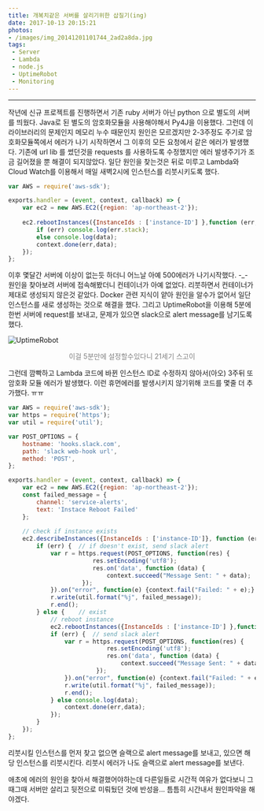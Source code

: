 ```yaml
---
title: 개복치같은 서버를 살리기위한 삽질기(ing)
date: 2017-10-13 20:15:21
photos: 
- /images/img_20141201101744_2ad2a8da.jpg
tags: 
 - Server
 - Lambda
 - node.js
 - UptimeRobot
 - Monitoring
---
```

------------------
작년에 신규 프로젝트를 진행하면서 기존 ruby 서버가 아닌 python 으로 별도의 서버를 띄웠다. Java로 된 별도의 암호화모듈을 사용해야해서 Py4J을 이용했다. 그런데 이 라이브러리의 문제인지 메모리 누수 때문인지 원인은 모르겠지만 2-3주정도 주기로 암호화모듈쪽에서 에러가 나기 시작하면서 그 이후의 모든 요청에서 같은 에러가 발생했다. 기존에 url lib 를 썼던것을 requests 를 사용하도록 수정했지만 에러 발생주기가 조금 길어졌을 뿐 해결이 되지않았다. 일단 원인을 찾는것은 뒤로 미루고 Lambda와 Cloud Watch를 이용해서 매일 새벽2시에 인스턴스를 리붓시키도록 했다.

```javascript
var AWS = require('aws-sdk');

exports.handler = (event, context, callback) => {
    var ec2 = new AWS.EC2({region: 'ap-northeast-2'});
    
    ec2.rebootInstances({InstanceIds : ['instance-ID'] },function (err, data) {
        if (err) console.log(err.stack);
        else console.log(data);
        context.done(err,data);
    });
};
```

이후 몇달간 서버에 이상이 없는듯 하더니 어느날 아예 500에러가 나기시작했다. -_- 원인을 찾아보려 서버에 접속해봤더니 컨테이너가 아예 없었다. 리붓하면서 컨테이너가 제대로 생성되지 않은것 같았다. Docker 관련 지식이 얕아 원인을 알수가 없어서 일단 인스턴스를 새로 생성하는 것으로 해결을 했다. 그리고 UptimeRobot을 이용해 5분에 한번 서버에 request를 보내고, 문제가 있으면 slack으로 alert message를 남기도록 했다.

![UptimeRobot](/images/KakaoTalk_2017-10-13-20-16-05_Photo_18.png)

<center style='color: grey; font-size: 14px;'>이걸 5분만에 설정할수있다니 21세기 스고이</center>



그런데 깜빡하고 Lambda 코드에 바뀐 인스턴스 ID로 수정하지 않아서(아오) 3주뒤 또 암호화 모듈 에러가 발생했다. 이런 휴먼에러를 발생시키지 않기위해 코드를 몇줄 더 추가했다. ㅠㅠ
```javascript
var AWS = require('aws-sdk');
var https = require('https');
var util = require('util');

var POST_OPTIONS = {
    hostname: 'hooks.slack.com',
    path: 'slack web-hook url',
    method: 'POST',
};

exports.handler = (event, context, callback) => {
    var ec2 = new AWS.EC2({region: 'ap-northeast-2'});
    const failed_message = {
        channel: 'service-alerts',
        text: 'Instace Reboot Failed'
    };
    
    // check if instance exists
    ec2.describeInstances({InstanceIds : ['instance-ID']}, function (err, data){
        if (err) {  // if doesn't exist, send slack alert
            var r = https.request(POST_OPTIONS, function(res) {
                        res.setEncoding('utf8');
                        res.on('data', function (data) {
                            context.succeed("Message Sent: " + data);
                     });
            }).on("error", function(e) {context.fail("Failed: " + e);} );
            r.write(util.format("%j", failed_message));
            r.end();
        } else {    // exist
            // reboot instance
            ec2.rebootInstances({InstanceIds : ['instance-ID'] },function (err, data) {
            if (err) {  // send slack alert
                var r = https.request(POST_OPTIONS, function(res) {
                            res.setEncoding('utf8');
                            res.on('data', function (data) {
                                context.succeed("Message Sent: " + data);
                         });
                }).on("error", function(e) {context.fail("Failed: " + e);} );
                r.write(util.format("%j", failed_message));
                r.end();
            } else console.log(data);
                context.done(err,data);
            });
        }
    });
};
```
리붓시킬 인스턴스를 먼저 찾고 없으면 슬랙으로 alert message를 보내고, 있으면 해당 인스턴스를 리붓시킨다. 리붓시 에러가 나도 슬랙으로 alert message를 보낸다.

애초에 에러의 원인을 찾아서 해결했어야하는데 다른일들로 시간적 여유가 없다보니 그때그때 서버만 살리고 뒷전으로 미뤄뒀던 것에 반성을… 틈틈히 시간내서 원인파악을 해야겠다.